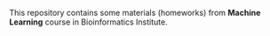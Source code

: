 This repository contains some materials (homeworks) from __Machine Learning__ course in Bioinformatics Institute.
